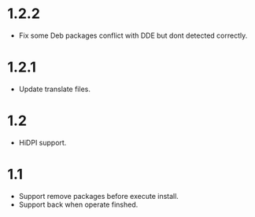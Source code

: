 # 1.2.2
- Fix some Deb packages conflict with DDE but dont detected correctly.
# 1.2.1
- Update translate files.
# 1.2
- HiDPI support.
# 1.1
- Support remove packages before execute install.
- Support back when operate finshed.
